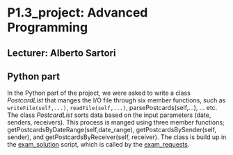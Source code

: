 # P1.3_project:  Advanced Programming

## Lecturer: Alberto  Sartori



## Python part

In the Python part of the project, we were asked to write a class *PostcardList*  that manges the I/O file through six member functions, such as `writeFile(self,...)`, `readFile(self,...)`,  parsePostcards(self,...), ... etc.  The class *PostcardList* sorts data based on the input parameters (date, senders, receivers). This process is manged using three member functions; getPostcardsByDateRange(self,date_range), getPostcardsBySender(self, sender), and getPostcardsByReceiver(self, receiver).  The class is build up in the [exam_solution](./) script, which is called by the [exam_requests](./). 
